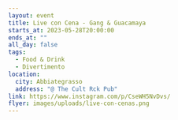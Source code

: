 ```yaml
---
layout: event
title: Live con Cena - Gang & Guacamaya
starts_at: 2023-05-28T20:00:00
ends_at: ""
all_day: false
tags:
  - Food & Drink
  - Divertimento
location:
  city: Abbiategrasso
  address: "@ The Cult Rck Pub"
link: https://www.instagram.com/p/CseWH5NvDvs/
flyer: images/uploads/live-con-cenas.png
---
```

